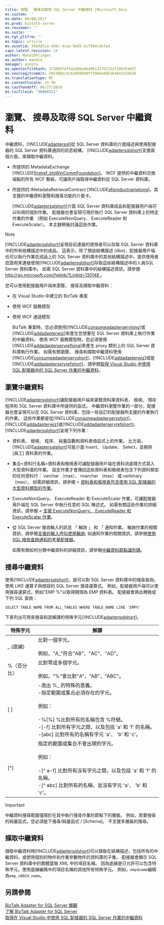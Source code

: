 ```yaml
---
title: 瀏覽、 搜尋及取得 SQL Server 中繼資料 |Microsoft Docs
ms.custom: ''
ms.date: 06/08/2017
ms.prod: biztalk-server
ms.reviewer: ''
ms.suite: ''
ms.tgt_pltfrm: ''
ms.topic: article
ms.assetid: 368dd5ca-456c-4cae-9e85-bcf504c4e7ed
caps.latest.revision: 14
author: MandiOhlinger
ms.author: mandia
manager: anneta
ms.openlocfilehash: 37308bf4f5a1d6bedba061337b2352f198354dd7
ms.sourcegitcommit: 266308ec5c6a9d8d80ff298ee6051b4843c5d626
ms.translationtype: MT
ms.contentlocale: zh-TW
ms.lasthandoff: 06/27/2018
ms.locfileid: "36994151"
---
```

# <a name="browse-search-and-get-sql-server-metadata"></a>瀏覽、 搜尋及取得 SQL Server 中繼資料
中繼資料，[!INCLUDE[adaptersql](../../includes/adaptersql-md.md)]從 SQL Server 資料庫的介面描述與使用配接器的 SQL Server 資料庫通訊的訊息結構。 [!INCLUDE[adaptersqlshort](../../includes/adaptersqlshort-md.md)]支援兩個介面，來擷取中繼資料。  
  
- 所提供的 MetadataExchange [!INCLUDE[firstref_btsWinCommFoundation](../../includes/firstref-btswincommfoundation-md.md)]。 WCF 提供的中繼資料交換端點的所有 WCF 繫結，可讓用戶端取得中繼資料從 SQL Server 資料庫。  
  
- 所提供的 IMetadataRetrievalContract [!INCLUDE[afproductnamelong](../../includes/afproductnamelong-md.md)]，其支援的中繼資料瀏覽和搜尋功能的介面卡。  
  
  [!INCLUDE[adaptersqlshort](../../includes/adaptersqlshort-md.md)]介面 SQL Server 資料庫成品和配接器用戶端可以叫用的個別作業。 配接器也會呈現可用於執行 SQL Server 資料庫上的特定作業的作業 （例如 ExecuteNonQuery、 ExecuteReader 和 ExecuteScalar）。 本主題稍後討論這些作業。  
  
> [!NOTE]
>  [!INCLUDE[adaptersqlshort](../../includes/adaptersqlshort-md.md)]呈現目前連接的使用者可以存取 SQL Server 資料庫中的所有結構描述中的成品。 這表示，除了預設結構描述 (dbo)，配接器用戶端也可以執行作業在成品上的 SQL Server 資料庫中的其他結構描述中，提供使用者認證用來連接使用[!INCLUDE[adaptersqlshort](../../includes/adaptersqlshort-md.md)]存取這些結構描述中的人員SQL Server 資料庫中。 如需 SQL Server 資料庫中的結構描述資訊，請參閱[ http://go.microsoft.com/fwlink/?LinkId=130148 ](http://go.microsoft.com/fwlink/?LinkId=130148)。  
  
 您可以使用配接器用戶端來瀏覽、 搜尋及擷取中繼資料：  
  
- 在 Visual Studio 中建立的 BizTalk 專案  
  
- 使用 WCF 服務模型  
  
- 使用 WCF 通道模型  
  
  BizTalk 專案時，您必須使用[!INCLUDE[consumeadapterservlong](../../includes/consumeadapterservlong-md.md)]或[!INCLUDE[addadapterwiz](../../includes/addadapterwiz-md.md)]來產生您想要在 SQL Server 資料庫上執行作業的中繼資料。 使用 WCF 服務模型時，您必須使用[!INCLUDE[addadapterservreflong](../../includes/addadapterservreflong-md.md)]來產生 proxy 類別上的 SQL Server 資料庫執行作業。 如需有關瀏覽、 搜尋和擷取中繼資料使用[!INCLUDE[consumeadapterservshort](../../includes/consumeadapterservshort-md.md)]，[!INCLUDE[addadapterwiz](../../includes/addadapterwiz-md.md)]或是[!INCLUDE[addadapterservrefshort](../../includes/addadapterservrefshort-md.md)]，請參閱[取得 Visual Studio 中使用 SQL 配接器中的 SQL Server 作業的中繼資料](../../adapters-and-accelerators/adapter-sql/get-metadata-for-sql-server-operations-in-visual-studio-using-the-sql-adapter.md)。  
  
## <a name="browsing-metadata"></a>瀏覽中繼資料  
 [!INCLUDE[adaptersqlshort](../../includes/adaptersqlshort-md.md)]讓配接器用戶端來瀏覽資料庫資料表、 檢視、 預存程序和 SQL Server 資料庫中所提供的函式。 中繼資料瀏覽作業的一部分，配接器也會呈現可以在 SQL Server 資料庫，包括一些自訂的配接器所支援的作業執行的作業。 這些作業都是從[!INCLUDE[consumeadapterservshort](../../includes/consumeadapterservshort-md.md)]，[!INCLUDE[addadapterwiz](../../includes/addadapterwiz-md.md)]或[!INCLUDE[addadapterservrefshort](../../includes/addadapterservrefshort-md.md)]。 [!INCLUDE[adaptersqlshort](../../includes/adaptersqlshort-md.md)]呈現下列作業：  
  
- 資料表、 檢視、 程序、 純量函數和資料表值函式上的作業。 比方說，[!INCLUDE[adaptersqlshort](../../includes/adaptersqlshort-md.md)]可能介面 Insert、 Update、 Select，並刪除 [員工] 資料表的作業。  
  
- 集合\<資料行名稱\>資料表和檢視表可讓配接器用戶端在資料流處理方式寫入大型資料值的作業。 設定作業才會傳回這些資料表和檢視表包含下列資料類型的任何資料行： varchar （max）、 nvarchar （max） 或 varbinary （max）。 如需詳細資訊，請參閱 <<c0> [ 資料表和檢視表包含使用 SQL 配接器的大型資料類型的作業](../../adapters-and-accelerators/adapter-sql/supported-operations-on-tables-and-views-with-large-data-types-with-sql-adapter.md)。  
  
- ExecuteNonQuery、 ExecuteReader 和 ExecuteScalar 作業，可讓配接器用戶端在 SQL Server 中執行任意的 SQL 陳述式。 如需有關這些作業的詳細資訊，請參閱 <<c0> [ 支援 ExecuteNonQuery、 ExecuteReader 和 ExecuteScalar 作業](../../adapters-and-accelerators/adapter-oracle-ebs/support-for-executenonquery-executereader-and-executescalar-operations.md)。  
  
- 從 SQL Server 接收輸入的訊息 「 輪詢 」 和 「 通知作業。 輪詢作業的相關資訊，請參閱[支援的輸入呼叫使用輪詢](../../adapters-and-accelerators/adapter-oracle-ebs/support-for-inbound-calls-using-polling.md); 如通知作業的相關資訊，請參閱[使用 SQL 接收查詢通知的考量配接器](../../adapters-and-accelerators/adapter-sql/considerations-for-receiving-query-notifications-using-the-sql-adapter.md)。  
  
  如需有關如何分類中繼資料的詳細資訊，請參閱[中繼資料節點識別碼](../../adapters-and-accelerators/adapter-sql/metadata-node-ids2.md)。  
  
## <a name="searching-metadata"></a>搜尋中繼資料  
 使用[!INCLUDE[adaptersqlshort](../../includes/adaptersqlshort-md.md)]，就可以對 SQL Server 資料庫中的搜尋查詢，使用 LIKE 運算子與相容的 SQL Server 搜尋運算式。 例如，配接器用戶端可以使用搜尋運算式，例如"EMP %"以取得開頭為 EMP 資料表。 配接器會將此轉換成下列 SQL 查詢：  
  
```  
SELECT TABLE_NAME FROM ALL_TABLES WHERE TABLE_NAME LIKE 'EMP%'  
```  
  
 下表列出可用來搜尋和其解譯的特殊字元[!INCLUDE[adaptersqlshort](../../includes/adaptersqlshort-md.md)]。  
  
|特殊字元|解譯|  
|-----------------------|--------------------|  
|_ (底線)|比對一個字元。<br /><br /> 例如，"A_"符合"AB"、"AC"、"AD"。|  
|%（百分比）|比對零或多個字元。<br /><br /> 例如，"%"會比對"A"，"AB"，"ABC"。|  
|[ ]|-逸出 %_ 的特殊的意義。<br />-指定範圍或集合必須存在的字元。<br /><br /> 例如：<br /><br /> -%[%] %比對所有的名稱包含 %符號。<br />-[-f] 比對所有字元之間，以及包括 'a' 和 'f' 的名稱。<br />-[abc] 比對所有的名稱有字元 'a'、 'b' 和 'c'。|  
|[^]|指定的範圍或集合不會出現的字元。<br /><br /> 例如：<br /><br /> -[^ a-f] 比對所有沒有字元之間，以及包括 'a' 和 'f' 的名稱。<br />-[^ abc] 比對所有的名稱，並沒有字元 'a'、 'b' 和 'c'。|  
  
> [!IMPORTANT]
>  中繼資料搜尋範圍僅限於在其中執行搜尋作業的節點下的層級。 例如，若要搜尋的純量函式，您必須是下搜尋/純量函式 / [Schema]。 不支援多層級的搜尋。  
  
## <a name="retrieving-metadata"></a>擷取中繼資料  
 擷取中繼資料時[!INCLUDE[adaptersqlshort](../../includes/adaptersqlshort-md.md)]可以擷取在結構描述，包括所有的中繼資料，或使用個別的物件和作業參數物件的資料庫的子集。 配接器會顯示 SQL Server 資料庫中的實體當做 XML 中的項目名稱。 因為底線是只允許可以包含特殊字元，使用底線編碼中的項目名稱的其他所有特殊字元。 例如，`emp$name`編碼為`emp_x0024_name`。  
  
## <a name="see-also"></a>另請參閱  
 [BizTalk Adapter for SQL Server 概觀](../../adapters-and-accelerators/adapter-sql/overview-of-biztalk-adapter-for-sql-server.md)   
 [了解 BizTalk Adapter for SQL Server](../../adapters-and-accelerators/adapter-sql/understand-biztalk-adapter-for-sql-server.md)   
 [取得在 Visual Studio 中使用 SQL 配接器的 SQL Server 作業的中繼資料](../../adapters-and-accelerators/adapter-sql/get-metadata-for-sql-server-operations-in-visual-studio-using-the-sql-adapter.md)
